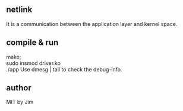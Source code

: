 ## netlink  
It is a communication between the application layer and kernel space.

## compile & run  
make;  
sudo insmod driver.ko  
./app <arg>
Use dmesg | tail to check the debug-info.

## author  
MIT by Jim
